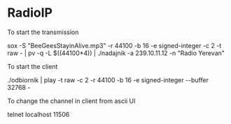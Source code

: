 # RadioIP

To start the transmission 


sox -S "BeeGeesStayinAlive.mp3" -r 44100 -b 16 -e signed-integer -c 2 -t raw - | pv -q -L $((44100*4)) | ./nadajnik -a 239.10.11.12 -n "Radio Yerevan"


To start the client


./odbiornik | play -t raw -c 2 -r 44100 -b 16 -e signed-integer --buffer 32768 -


To change the channel in client from ascii UI


telnet localhost 11506
